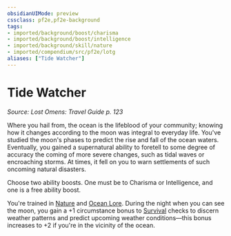 ```yaml
---
obsidianUIMode: preview
cssclass: pf2e,pf2e-background
tags:
- imported/background/boost/charisma
- imported/background/boost/intelligence
- imported/background/skill/nature
- imported/compendium/src/pf2e/lotg
aliases: ["Tide Watcher"]
---
```

# Tide Watcher
*Source: Lost Omens: Travel Guide p. 123*  

Where you hail from, the ocean is the lifeblood of your community; knowing how it changes according to the moon was integral to everyday life. You've studied the moon's phases to predict the rise and fall of the ocean waters. Eventually, you gained a supernatural ability to foretell to some degree of accuracy the coming of more severe changes, such as tidal waves or encroaching storms. At times, it fell on you to warn settlements of such oncoming natural disasters.

Choose two ability boosts. One must be to Charisma or Intelligence, and one is a free ability boost.

You're trained in [Nature](../../skills.md#Nature) and [Ocean Lore](../../skills.md#Lore). During the night when you can see the moon, you gain a +1 circumstance bonus to [Survival](../../skills.md#Survival) checks to discern weather patterns and predict upcoming weather conditions—this bonus increases to +2 if you're in the vicinity of the ocean.
